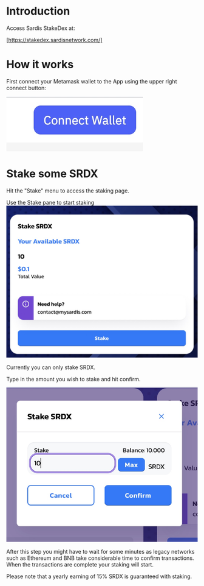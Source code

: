 # Introduction

Access Sardis StakeDex at:

[https://stakedex.sardisnetwork.com/]


# How it works

First connect your Metamask wallet to the App using the upper right connect button:

![Connect metamask](connectmmbridge.jpg)


# Stake some SRDX

Hit the "Stake" menu to access the staking page. <br>

Use the Stake pane to start staking <br>
![Hit the Stake button](availablesrdx.jpg)

Currently you can only stake SRDX.<br>

Type in the amount you wish to stake and hit confirm.<br>

![Confirm the amount of SRDX to stake](confirm.jpg)

After this step you might have to wait for some minutes as legacy networks such as Ethereum and BNB take considerable time to confirm transactions. When the transactions are complete your staking will start. <br>

Please note that a yearly earning of 15% SRDX is guaranteed with staking.
